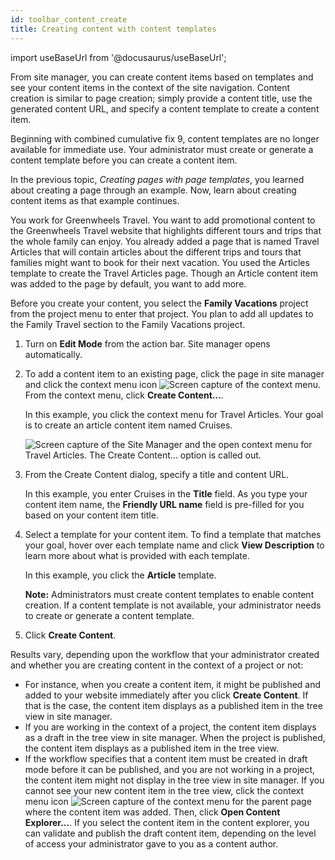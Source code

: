 ```yaml
---
id: toolbar_content_create
title: Creating content with content templates
---
```

import useBaseUrl from '@docusaurus/useBaseUrl';



From site manager, you can create content items based on templates and see your content items in the context of the site navigation. Content creation is similar to page creation; simply provide a content title, use the generated content URL, and specify a content template to create a content item.

Beginning with combined cumulative fix 9, content templates are no longer available for immediate use. Your administrator must create or generate a content template before you can create a content item.

In the previous topic, *Creating pages with page templates*, you learned about creating a page through an example. Now, learn about creating content items as that example continues.

You work for Greenwheels Travel. You want to add promotional content to the Greenwheels Travel website that highlights different tours and trips that the whole family can enjoy. You already added a page that is named Travel Articles that will contain articles about the different trips and tours that families might want to book for their next vacation. You used the Articles template to create the Travel Articles page. Though an Article content item was added to the page by default, you want to add more.

Before you create your content, you select the **Family Vacations** project from the project menu to enter that project. You plan to add all updates to the Family Travel section to the Family Vacations project.

1.  Turn on **Edit Mode** from the action bar. Site manager opens automatically.

2.  To add a content item to an existing page, click the page in site manager and click the context menu icon ![Screen capture of the context menu](../images/toolbar_context_menu.jpg). From the context menu, click **Create Content...**.

    In this example, you click the context menu for Travel Articles. Your goal is to create an article content item named Cruises.

    ![Screen capture of the Site Manager and the open context menu for Travel Articles. The Create Content... option is called out.](../images/create_content_templates.jpg)

3.  From the Create Content dialog, specify a title and content URL.

    In this example, you enter Cruises in the **Title** field. As you type your content item name, the **Friendly URL name** field is pre-filled for you based on your content item title.

4.  Select a template for your content item. To find a template that matches your goal, hover over each template name and click **View Description** to learn more about what is provided with each template.

    In this example, you click the **Article** template.

    **Note:** Administrators must create content templates to enable content creation. If a content template is not available, your administrator needs to create or generate a content template.

5.  Click **Create Content**.


Results vary, depending upon the workflow that your administrator created and whether you are creating content in the context of a project or not:

-   For instance, when you create a content item, it might be published and added to your website immediately after you click **Create Content**. If that is the case, the content item displays as a published item in the tree view in site manager.
-   If you are working in the context of a project, the content item displays as a draft in the tree view in site manager. When the project is published, the content item displays as a published item in the tree view.
-   If the workflow specifies that a content item must be created in draft mode before it can be published, and you are not working in a project, the content item might not display in the tree view in site manager. If you cannot see your new content item in the tree view, click the context menu icon ![Screen capture of the context menu](../images/toolbar_context_menu.jpg) for the parent page where the content item was added. Then, click **Open Content Explorer...**. If you select the content item in the content explorer, you can validate and publish the draft content item, depending on the level of access your administrator gave to you as a content author.

